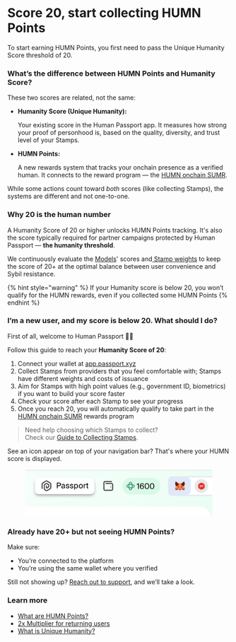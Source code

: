 # Score 20, start collecting HUMN Points

To start earning HUMN Points, you first need to pass the Unique Humanity Score threshold of 20.

### What’s the difference between HUMN Points and Humanity Score?

These two scores are related, not the same:

*   **Humanity Score (Unique Humanity):**

    Your existing score in the Human Passport app. It measures how strong your proof of personhood is, based on the quality, diversity, and trust level of your Stamps.
*   **HUMN Points:**

    A new rewards system that tracks your onchain presence as a verified human. It connects to the reward program — the [HUMN onchain SUMR](welcome-to-humn-onchain-sumr-season-1.md).

While some actions count toward _both_ scores (like collecting Stamps), the systems are different and not one-to-one.

### Why 20 is the human number

A Humanity Score of 20 or higher unlocks HUMN Points tracking. It's also the score typically required for partner campaigns protected by Human Passport — **the humanity threshold**.&#x20;

We continuously evaluate the [Models](broken-reference)' scores and[ Stamp weights](../stamps/how-is-gitcoin-passports-score-calculated.md) to keep the score of 20+ at the optimal balance between user convenience and Sybil resistance.&#x20;

{% hint style="warning" %}
If your Humanity score is below 20, you won’t qualify for the HUMN rewards, even if you collected some HUMN Points
{% endhint %}

### I’m a new user, and my score is below 20. What should I do?

First of all, welcome to Human Passport 👋🏼

Follow this guide to reach your **Humanity Score of 20**:

1. Connect your wallet at [app.passport.xyz](https://app.passport.xyz)
2. Collect Stamps from providers that you feel comfortable with; Stamps have different weights and costs of issuance
3. Aim for Stamps with high point values  (e.g., government ID, biometrics) if you want to build your score faster
4. Check your score after each Stamp to see your progress
5. Once you reach 20, you will automatically qualify to take part in the [HUMN onchain SUMR](welcome-to-humn-onchain-sumr-season-1.md) rewards program

> Need help choosing which Stamps to collect? \
> Check our [Guide to Collecting Stamps](https://support.passport.xyz/passport-knowledge-base/using-passport/scoring-20-for-humans).

See an icon appear on top of your navigation bar? That's where your HUMN score is displayed.

<figure><img src="../.gitbook/assets/image (60).png" alt=""><figcaption></figcaption></figure>

### Already have 20+ but not seeing HUMN Points?

Make sure:

* You’re connected to the platform
* You’re using the same wallet where you verified

Still not showing up? [Reach out to support](../need-support.md), and we’ll take a look.

### Learn more

* [What are HUMN Points?](welcome-to-humn-onchain-sumr-season-1.md)
* [2x Multiplier for returning users](humn-points-boosters/returning-user-2x-multiplier.md)
* [What is Unique Humanity?](https://support.passport.xyz/passport-knowledge-base/common-questions/what-is-unique-humanity)
